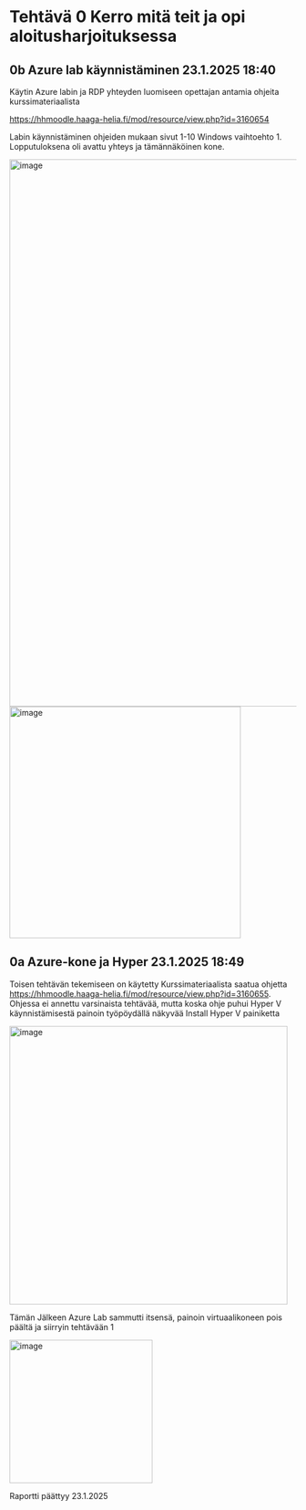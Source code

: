# Tehtävä 0 Kerro mitä teit ja opi aloitusharjoituksessa 
## 0b Azure lab käynnistäminen 23.1.2025 18:40
Käytin Azure labin ja RDP yhteyden luomiseen opettajan antamia ohjeita kurssimateriaalista

https://hhmoodle.haaga-helia.fi/mod/resource/view.php?id=3160654

Labin käynnistäminen ohjeiden mukaan sivut 1-10 Windows vaihtoehto 1. 
Lopputuloksena oli avattu yhteys ja tämännäköinen kone. 

<img width="959" alt="image" src="https://github.com/user-attachments/assets/b50c39b7-0d33-43cd-9a55-d10a074d504b" />
<img width="406" alt="image" src="https://github.com/user-attachments/assets/6b506a59-c7a1-4362-a028-60aa0722e26a" />

## 0a Azure-kone ja Hyper 23.1.2025 18:49
Toisen tehtävän tekemiseen on käytetty Kurssimateriaalista saatua ohjetta 
https://hhmoodle.haaga-helia.fi/mod/resource/view.php?id=3160655. 
Ohjessa ei annettu varsinaista tehtävää, mutta koska ohje puhui Hyper V käynnistämisestä painoin työpöydällä näkyvää Install Hyper V painiketta 

<img width="488" alt="image" src="https://github.com/user-attachments/assets/1cddf6f1-7000-4d04-bafd-2c1aec1499f2" />

Tämän Jälkeen Azure Lab sammutti itsensä, painoin virtuaalikoneen pois päältä ja siirryin tehtävään 1 

<img width="251" alt="image" src="https://github.com/user-attachments/assets/23ce01b6-520d-4194-8142-e9bcfdd8ce01" />

Raportti päättyy 23.1.2025
